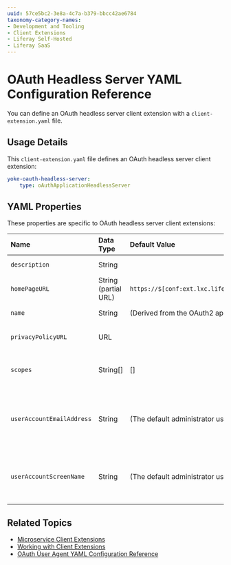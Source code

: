 ```yaml
---
uuid: 57ce5bc2-3e8a-4c7a-b379-bbcc42ae6784
taxonomy-category-names:
- Development and Tooling
- Client Extensions
- Liferay Self-Hosted
- Liferay SaaS
---
```

# OAuth Headless Server YAML Configuration Reference

You can define an OAuth headless server client extension with a `client-extension.yaml` file.

## Usage Details

This `client-extension.yaml` file defines an OAuth headless server client extension:

```yaml
yoke-oauth-headless-server:
    type: oAuthApplicationHeadlessServer
```

## YAML Properties

These properties are specific to OAuth headless server client extensions:

| Name                      | Data Type            | Default Value                                    | Description                                                                                                                                                     |
|:--------------------------|:---------------------|:-------------------------------------------------|:----------------------------------------------------------------------------------------------------------------------------------------------------------------|
| `description`             | String               |                                                  | The client extension's description.                                                                                                                             |
| `homePageURL`             | String (partial URL) | `https://$[conf:ext.lxc.liferay.com.mainDomain]` | The base address of the OAuth2 application profile's resource server.                                                                                           |
| `name`                    | String               | (Derived from the OAuth2 application profile)    | The OAuth2 application profile's name.                                                                                                                          |
| `privacyPolicyURL`        | URL                  |                                                  | The URL for the OAuth2 application profile's privacy policy.                                                                                                    |
| `scopes`                  | String[]             | []                                               | An array of scopes that are associated with the OAuth2 application profile.                                                                                     |
| `userAccountEmailAddress` | String               | (The default administrator user's email address) | The email address for the user account associated with this OAuth2 application profile. This is only used if the `userAccountScreenName` property is undefined. |
| `userAccountScreenName`   | String               | (The default administrator user's screen name)   | The screen name for the user account associated with the OAuth2 application profile. This overrides the value for `userAccountEmailAddress`.                    |

## Related Topics

* [Microservice Client Extensions](../microservice-client-extensions.md)
* [Working with Client Extensions](../working-with-client-extensions.md)
* [OAuth User Agent YAML Configuration Reference](./oauth-user-agent-yaml-configuration-reference.md)
